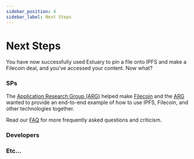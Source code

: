 ```yaml
---
sidebar_position: 4
sidebar_label: Next Steps
---
```


# Next Steps

You have now successfully used Estuary to pin a file onto IPFS and make a Filecoin deal, and you've accessed your content. Now what?

### SPs

The [Application Research Group (ARG)](https://arg.protocol.ai) helped make [Filecoin](https://filecoin.io) and the [ARG](https://arg.protocol.ai) wanted to provide an end-to-end example of how to use IPFS, Filecoin, and other technologies together.

Read our [FAQ](../Learn/faq) for more frequently asked questions and criticism.

### Developers

### Etc...
